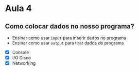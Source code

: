 # Aula 4

## Como colocar dados no nosso programa?

- Ensinar como usar `input` para inserir dados no programa
- Ensinar como usar `output` para tirar dados do programa

- [x] Console
- [x] I/O Disco
- [x] Networking
